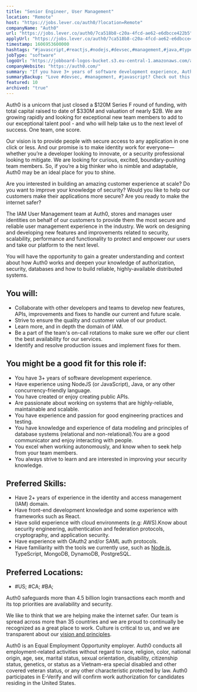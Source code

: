```yaml
---
title: "Senior Engineer, User Management"
location: "Remote"
host: "https://jobs.lever.co/auth0/?location=Remote"
companyName: "Auth0"
url: "https://jobs.lever.co/auth0/7ca518b8-c20a-4fcd-ae62-e6dbcce422b5"
applyUrl: "https://jobs.lever.co/auth0/7ca518b8-c20a-4fcd-ae62-e6dbcce422b5/apply"
timestamp: 1606953600000
hashtags: "#javascript,#reactjs,#nodejs,#devsec,#management,#java,#typescript,#aws,#ui/ux,#postgresql"
jobType: "software"
logoUrl: "https://jobboard-logos-bucket.s3.eu-central-1.amazonaws.com/auth0"
companyWebsite: "https://auth0.com/"
summary: "If you have 3+ years of software development experience, Auth0 is looking for someone with your knowledge."
summaryBackup: "Love #devsec, #management, #javascript? Check out this job post!"
featured: 10
archived: "true"
---
```


Auth0 is a unicorn that just closed a $120M Series F round of funding, with total capital raised to date of $330M and valuation of nearly $2B. We are growing rapidly and looking for exceptional new team members to add to our exceptional talent pool - and who will help take us to the next level of success. One team, one score. 

Our vision is to provide people with secure access to any application in one click or less. And our promise is to make identity work for everyone—whether you’re a developer looking to innovate, or a security professional looking to mitigate. We are looking for curious, excited, boundary-pushing team members. So, if you’re a big thinker who is nimble and adaptable, Auth0 may be an ideal place for you to shine.

Are you interested in building an amazing customer experience at scale? Do you want to improve your knowledge of security? Would you like to help our customers make their applications more secure? Are you ready to make the internet safer? 

The IAM User Management team at Auth0, stores and manages user identities on behalf of our customers to provide them the most secure and reliable user management experience in the industry. We work on designing and developing new features and improvements related to security, scalability, performance and functionality to protect and empower our users and take our platform to the next level. 

You will have the opportunity to gain a greater understanding and context about how Auth0 works and deepen your knowledge of authorization, security, databases and how to build reliable, highly-available distributed systems.

## You will:

*   Collaborate with other developers and teams to develop new features, APIs, improvements and fixes to handle our current and future scale.
*   Strive to ensure the quality and customer value of our product.
*   Learn more, and in depth the domain of IAM.
*   Be a part of the team's on-call rotations to make sure we offer our client the best availability for our services.
*   Identify and resolve production issues and implement fixes for them.

## You might be a good fit for this role if:

*   You have 3+ years of software development experience.
*   Have experience using NodeJS (or JavaScript), Java, or any other concurrency-friendly language.
*   You have created or enjoy creating public APIs.
*   Are passionate about working on systems that are highly-reliable, maintainable and scalable.
*   You have experience and passion for good engineering practices and testing.
*   You have knowledge and experience of data modeling and principles of database systems (relational and non-relational).You are a good communicator and enjoy interacting with people.
*   You excel when working autonomously, and know when to seek help from your team members.
*   You always strive to learn and are interested in improving your security knowledge.

## Preferred Skills:

*   Have 2+ years of experience in the identity and access management (IAM) domain.
*   Have front-end development knowledge and some experience with frameworks such as React.
*   Have solid experience with cloud environments (e.g: AWS).Know about security engineering, authentication and federation protocols, cryptography, and application security.
*   Have experience with OAuth2 and/or SAML auth protocols.
*   Have familiarity with the tools we currently use, such as [Node.js](http://node.js/), TypeScript, MongoDB, DynamoDB, PostgreSQL.

## Preferred Locations:

*   #US; #CA; #BA;

Auth0 safeguards more than 4.5 billion login transactions each month and its top priorities are availability and security.

We like to think that we are helping make the internet safer. Our team is spread across more than 35 countries and we are proud to continually be recognized as a great place to work. Culture is critical to us, and we are transparent about our [vision and principles](https://auth0.com/blog/the-developer-first-identity-platform-auth0-story-and-future). 

Auth0 is an Equal Employment Opportunity employer. Auth0 conducts all employment-related activities without regard to race, religion, color, national origin, age, sex, marital status, sexual orientation, disability, citizenship status, genetics, or status as a Vietnam-era special disabled and other covered veteran status, or any other characteristic protected by law. Auth0 participates in E-Verify and will confirm work authorization for candidates residing in the United States.
